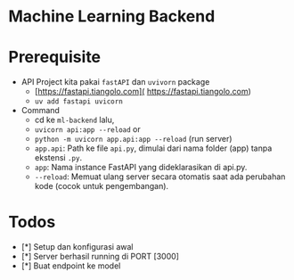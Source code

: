 # Machine Learning Backend

# Prerequisite

- API Project kita pakai `fastAPI` dan `uvivorn` package
  - [https://fastapi.tiangolo.com]( https://fastapi.tiangolo.com)
  - `uv add fastapi uvicorn`
- Command
  - cd ke `ml-backend` lalu,
  - `uvicorn api:app --reload` or
  - `python -m uvicorn app.api:app --reload` (run server)
  - `app.api`: Path ke file `api.py`, dimulai dari nama folder (app) tanpa ekstensi `.py`.
  - `app`: Nama instance FastAPI yang dideklarasikan di api.py.
  - `--reload`: Memuat ulang server secara otomatis saat ada perubahan kode (cocok untuk pengembangan).

# Todos

- [*] Setup dan konfigurasi awal
- [*] Server berhasil running di PORT [3000]
- [*] Buat endpoint ke model